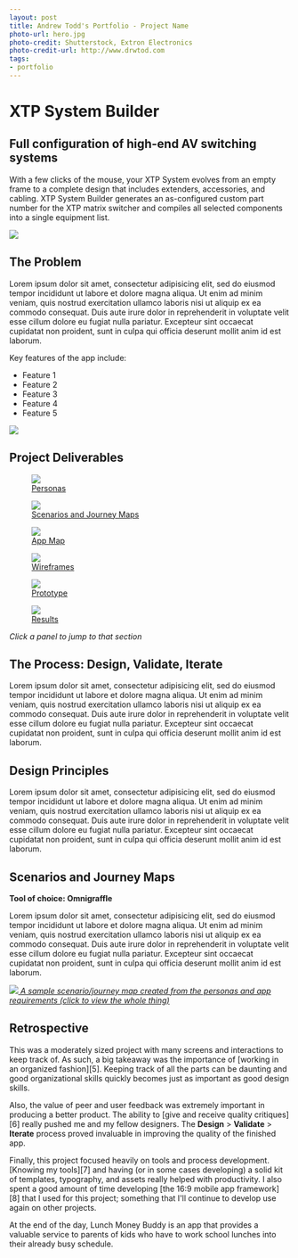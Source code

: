 ```yaml
---
layout: post
title: Andrew Todd's Portfolio - Project Name
photo-url: hero.jpg
photo-credit: Shutterstock, Extron Electronics
photo-credit-url: http://www.drwtod.com
tags:
- portfolio
---
```


<link rel="stylesheet" type="text/css" href="/portfolio.css">

# XTP System Builder

## Full configuration of high-end AV switching systems

With a few clicks of the mouse, your XTP System evolves from an empty frame to a complete design that includes extenders, accessories, and cabling. XTP System Builder generates an as-configured custom part number for the XTP matrix switcher and compiles all selected components into a single equipment list.

<p class="filler-background-dark">
    <img src="xtpsc_configurator_banner.jpg" class="floatcenter" />
</p>


## The Problem

Lorem ipsum dolor sit amet, consectetur adipisicing elit, sed do eiusmod tempor incididunt ut labore et dolore magna aliqua. Ut enim ad minim veniam, quis nostrud exercitation ullamco laboris nisi ut aliquip ex ea commodo consequat. Duis aute irure dolor in reprehenderit in voluptate velit esse cillum dolore eu fugiat nulla pariatur. Excepteur sint occaecat cupidatat non proident, sunt in culpa qui officia deserunt mollit anim id est laborum.

Key features of the app include:

- Feature 1
- Feature 2
- Feature 3
- Feature 4
- Feature 5


<p class="filler-background-dark">
    <img src="/img/lmb/placeit3.jpg" class="floatcenter" />
</p>

## Project Deliverables

<!-- Demo cards -->
<section class="gallery" lang="en">
  <figure class="card">
    <a href="#personas">
    <div class="image"><img src="/img/lmb/persona-cropped.png" /></div>
    <figcaption class="caption">Pers&shy;onas</figcaption>
    </a>
  </figure>
  <figure class="card">
    <a href="#scenarios-and-journey-maps">
    <div class="image"><img src="/img/lmb/scenario-cropped.png" class="" /></div>
    <figcaption class="caption">Scenar&shy;ios and Journey Maps</figcaption>
    </a>
  </figure>
  <figure class="card">
    <a href="#app-map">
    <div class="image"><img src="/img/lmb/appmap-cropped.png" class="" /></div>
    <figcaption class="caption">App Map</figcaption>
    </a>
  </figure>
  <figure class="card">
    <a href="#wireframes">
    <div class="image"><img src="/img/lmb/wireframes-cropped.png" class="" /></div>
    <figcaption class="caption">Wire&shy;frames</figcaption>
    </a>
  </figure>
  <figure class="card">
    <a href="#prototype">
    <div class="image"><img src="/img/lmb/proto-screens-cropped.png" class="" /></div>
    <figcaption class="caption">Proto&shy;type</figcaption>
    </a>
  </figure>
  <figure class="card">
    <a href="#results">
    <div class="image"><img src="/img/lmb/intro-screen.png" class="" /></div>
    <figcaption class="caption">Results</figcaption>
    </a>
  </figure>
</section>

<em class="img-caption">Click a panel to jump to that section</em>

## The Process: Design, Validate, Iterate

Lorem ipsum dolor sit amet, consectetur adipisicing elit, sed do eiusmod tempor incididunt ut labore et dolore magna aliqua. Ut enim ad minim veniam, quis nostrud exercitation ullamco laboris nisi ut aliquip ex ea commodo consequat. Duis aute irure dolor in reprehenderit in voluptate velit esse cillum dolore eu fugiat nulla pariatur. Excepteur sint occaecat cupidatat non proident, sunt in culpa qui officia deserunt mollit anim id est laborum.

## Design Principles

Lorem ipsum dolor sit amet, consectetur adipisicing elit, sed do eiusmod tempor incididunt ut labore et dolore magna aliqua. Ut enim ad minim veniam, quis nostrud exercitation ullamco laboris nisi ut aliquip ex ea commodo consequat. Duis aute irure dolor in reprehenderit in voluptate velit esse cillum dolore eu fugiat nulla pariatur. Excepteur sint occaecat cupidatat non proident, sunt in culpa qui officia deserunt mollit anim id est laborum.

## Scenarios and Journey Maps

**Tool of choice: Omnigraffle**

Lorem ipsum dolor sit amet, consectetur adipisicing elit, sed do eiusmod tempor incididunt ut labore et dolore magna aliqua. Ut enim ad minim veniam, quis nostrud exercitation ullamco laboris nisi ut aliquip ex ea commodo consequat. Duis aute irure dolor in reprehenderit in voluptate velit esse cillum dolore eu fugiat nulla pariatur. Excepteur sint occaecat cupidatat non proident, sunt in culpa qui officia deserunt mollit anim id est laborum.

<a href="/img/lmb/scenario.png" target="_blank" class="noline"><img src="/img/lmb/scenario-cropped.png" class="floatcenter" />
*A sample scenario/journey map created from the personas and app requirements (click to view the whole thing)*</a>


## Retrospective
<!-- Lessons learned go here -->

This was a moderately sized project with many screens and interactions to keep track of. As such, a big takeaway was the importance of [working in an organized fashion][5]. Keeping track of all the parts can be daunting and good organizational skills quickly becomes just as important as good design skills.

Also, the value of peer and user feedback was extremely important in producing a better product. The ability to [give and receive quality critiques][6] really pushed me and my fellow designers. The **Design** > **Validate** > **Iterate** process proved invaluable in improving the quality of the finished app.

Finally, this project focused heavily on tools and process development. [Knowing my tools][7] and having (or in some cases developing) a solid kit of templates, typography, and assets really helped with productivity. I also spent a good amount of time developing [the 16:9 mobile app framework][8] that I used for this project; something that I'll continue to develop use again on other projects.

At the end of the day, Lunch Money Buddy is an app that provides a valuable service to parents of kids who have to work school lunches into their already busy schedule.



[1]: https://www.kent.edu/slis/uxd
[2]: /fidelity "Read more about my thoughts on wireframes and fidelity here"
